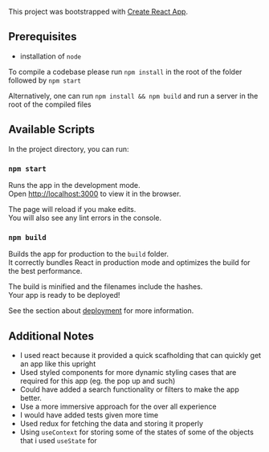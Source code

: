 This project was bootstrapped with [Create React App](https://github.com/facebook/create-react-app).

## Prerequisites

- installation of `node`

To compile a codebase please run `npm install` in the root of the folder followed by `npm start`

Alternatively, one can run `npm install && npm build` and run a server in the root of the compiled files

## Available Scripts

In the project directory, you can run:

### `npm start`

Runs the app in the development mode.<br />
Open [http://localhost:3000](http://localhost:3000) to view it in the browser.

The page will reload if you make edits.<br />
You will also see any lint errors in the console.

### `npm build`

Builds the app for production to the `build` folder.<br />
It correctly bundles React in production mode and optimizes the build for the best performance.

The build is minified and the filenames include the hashes.<br />
Your app is ready to be deployed!

See the section about [deployment](https://facebook.github.io/create-react-app/docs/deployment) for more information.

## Additional Notes

- I used react because it provided a quick scafholding that can quickly get an app like this upright
- Used styled components for more dynamic styling cases that are required for this app (eg. the pop up and such)
- Could have added a search functionality or filters to make the app better.
- Use a more immersive approach for the over all experience
- I would have added tests given more time
- Used redux for fetching the data and storing it properly
- Using `useContext` for storing some of the states of some of the objects that i used `useState` for

